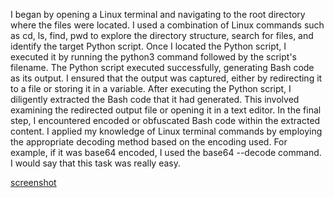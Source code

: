 I began by opening a Linux terminal and navigating to the root directory where the files were located.
I used a combination of Linux commands such as cd, ls, find, pwd to explore the directory structure, search for files, and identify the target Python script.
Once I located the Python script, I executed it by running the python3 command followed by the script's filename.
The Python script executed successfully, generating Bash code as its output. I ensured that the output was captured, either by redirecting it to a file or storing it in a variable.
After executing the Python script, I diligently extracted the Bash code that it had generated. This involved examining the redirected output file or opening it in a text editor.
In the final step, I encountered encoded or obfuscated Bash code within the extracted content.
I applied my knowledge of Linux terminal commands by employing the appropriate decoding method based on the encoding used. For example, if it was base64 encoded, I used the base64 --decode command.
I would say that this task was really easy.

 [screenshot](./ss.png)


